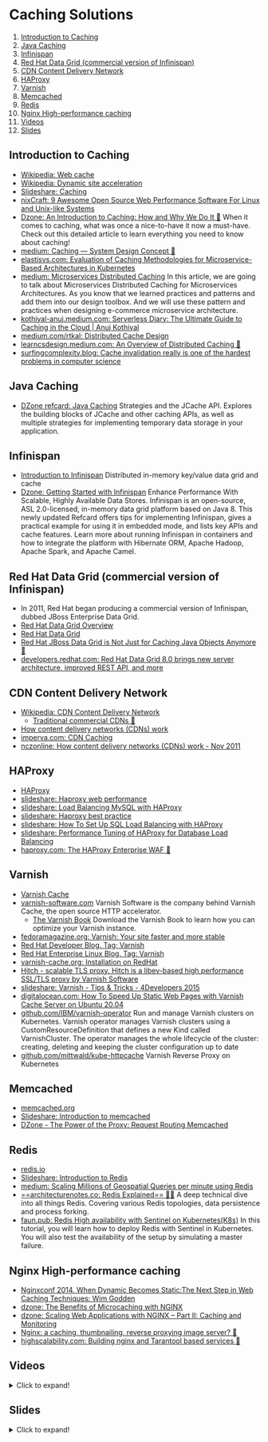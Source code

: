 # Caching Solutions

1. [Introduction to Caching](#introduction-to-caching)
2. [Java Caching](#java-caching)
3. [Infinispan](#infinispan)
4. [Red Hat Data Grid (commercial version of Infinispan)](#red-hat-data-grid-commercial-version-of-infinispan)
5. [CDN Content Delivery Network](#cdn-content-delivery-network)
6. [HAProxy](#haproxy)
7. [Varnish](#varnish)
8. [Memcached](#memcached)
9. [Redis](#redis)
10. [Nginx High-performance caching](#nginx-high-performance-caching)
11. [Videos](#videos)
12. [Slides](#slides)

## Introduction to Caching

- [Wikipedia: Web cache](https://en.wikipedia.org/wiki/Web_cache)
- [Wikipedia: Dynamic site acceleration](https://en.wikipedia.org/wiki/Dynamic_site_acceleration)
- [Slideshare: Caching](http://www.slideshare.net/NasceniaIT/brown-bag-caching-rafi-faisal-48694442)
- [nixCraft: 9 Awesome Open Source Web Performance Software For Linux and Unix-like Systems](https://www.cyberciti.biz/open-source/http-web-performance-proxy-load-balancer-accelerator-software/)
- [Dzone: An Introduction to Caching: How and Why We Do It 🌟](https://dzone.com/articles/introducing-amp-assimilating-caching-quick-read-fo) When it comes to caching, what was once a nice-to-have it now a must-have. Check out this detailed article to learn everything you need to know about caching!
- [medium: Caching — System Design Concept 🌟](https://medium.com/enjoy-algorithm/caching-system-design-concept-500134cff300)
- [elastisys.com: Evaluation of Caching Methodologies for Microservice-Based Architectures in Kubernetes](https://elastisys.com/evaluation-of-caching-methodologies/)
- [medium: Microservices Distributed Caching](https://medium.com/design-microservices-architecture-with-patterns/microservices-distributed-caching-76828817e41b) In this article, we are going to talk about Microservices Distributed Caching for Microservices Architectures. As you know that we learned practices and patterns and add them into our design toolbox. And we will use these pattern and practices when designing e-commerce microservice architecture.
- [kothiyal-anuj.medium.com: Serverless Diary: The Ultimate Guide to Caching in the Cloud | Anuj Kothiyal](https://kothiyal-anuj.medium.com/serverless-diary-the-ultimate-guide-to-caching-in-the-cloud-249f6a06915f)
- [medium.com/rtkal: Distributed Cache Design](https://medium.com/rtkal/distributed-cache-design-348cbe334df1)
- [learncsdesign.medium.com: An Overview of Distributed Caching 🌟](https://learncsdesign.medium.com/an-overview-of-distributed-caching-e426781d1ff0)
- [surfingcomplexity.blog: Cache invalidation really is one of the hardest problems in computer science](https://surfingcomplexity.blog/2022/11/25/cache-invalidation-really-is-one-of-the-hardest-things-in-computer-science/)

## Java Caching

- [DZone refcard: Java Caching](https://dzone.com/refcardz/java-caching) Strategies and the JCache API. Explores the building blocks of JCache and other caching APIs, as well as multiple strategies for implementing temporary data storage in your application.

## Infinispan

- [Introduction to Infinispan](https://infinispan.org/about/) Distributed in-memory key/value data grid and cache
- [Dzone: Getting Started with Infinispan](https://dzone.com/refcardz/getting-started-infinispan) Enhance Performance With Scalable, Highly Available Data Stores. Infinispan is an open-source, ASL 2.0-licensed, in-memory data grid platform based on Java 8. This newly updated Refcard offers tips for implementing Infinispan, gives a practical example for using it in embedded mode, and lists key APIs and cache features. Learn more about running Infinispan in containers and how to integrate the platform with Hibernate ORM, Apache Hadoop, Apache Spark, and Apache Camel.

## Red Hat Data Grid (commercial version of Infinispan)

- In 2011, Red Hat began producing a commercial version of Infinispan, dubbed JBoss Enterprise Data Grid. 
- [Red Hat Data Grid Overview](https://developers.redhat.com/products/datagrid/overview)
- [Red Hat Data Grid](https://www.redhat.com/en/technologies/jboss-middleware/data-grid)
- [Red Hat JBoss Data Grid is Not Just for Caching Java Objects Anymore 🌟](https://thenewstack.io/red-hat-jboss-data-grid-not-just-storing-java-objects-anymore/)
- [developers.redhat.com: Red Hat Data Grid 8.0 brings new server architecture, improved REST API, and more](https://developers.redhat.com/blog/2020/04/13/red-hat-data-grid-8-0-brings-new-server-architecture-improved-rest-api-and-more/)

## CDN Content Delivery Network

- [Wikipedia: CDN Content Delivery Network](https://en.wikipedia.org/wiki/Content_delivery_network)
    - [Traditional commercial CDNs 🌟](https://en.wikipedia.org/wiki/Content_delivery_network#Traditional_commercial_CDNs)
- [How content delivery networks (CDNs) work](https://humanwhocodes.com/blog/2011/11/29/how-content-delivery-networks-cdns-work/)
- [imperva.com: CDN Caching](https://www.imperva.com/learn/performance/cdn-caching/)
- [nczonline: How content delivery networks (CDNs) work - Nov 2011](https://www.nczonline.net/blog/2011/11/29/how-content-delivery-networks-cdns-work/)

## HAProxy

- [HAProxy](http://www.haproxy.org)
- [slideshare: Haproxy web performance](http://www.slideshare.net/haproxytech/haproxy-web-performance-55536394)
- [slideshare: Load Balancing MySQL with HAProxy](http://www.slideshare.net/Severalnines/load-balancing-mysql-with-haproxy-webinar-replay-english-44071270)
- [slideshare: Haproxy best practice](http://www.slideshare.net/haproxytech/haproxy-best-practice)
- [slideshare: How To Set Up SQL Load Balancing with HAProxy](http://www.slideshare.net/Severalnines/severalnines-ha-proxyjul20143)
- [slideshare: Performance Tuning of HAProxy for Database Load Balancing](http://www.slideshare.net/Severalnines/haproxy-mysql-slides)
- [haproxy.com: The HAProxy Enterprise WAF 🌟](https://www.haproxy.com/blog/the-haproxy-enterprise-waf/)

## Varnish

- [Varnish Cache](https://www.varnish-cache.org/)
- [varnish-software.com](https://www.varnish-software.com) Varnish Software is the company behind Varnish Cache, the open source HTTP accelerator.
    - [The Varnish Book](http://info.varnish-software.com/the-varnish-book) Download the Varnish Book to learn how you can optimize your Varnish instance.
- [fedoramagazine.org: Varnish: Your site faster and more stable](https://fedoramagazine.org/varnish-site-faster-stable/)
- [Red Hat Developer Blog. Tag: Varnish](https://developerblog.redhat.com/tag/varnish/)
- [Red Hat Enterprise Linux Blog. Tag: Varnish](http://rhelblog.redhat.com/tag/varnish/)
- [varnish-cache.org: Installation on RedHat](https://www.varnish-cache.org/installation/redhat)
- [Hitch - scalable TLS proxy. Hitch is a libev-based high performance SSL/TLS proxy by Varnish Software](https://hitch-tls.org/)
- [slideshare: Varnish - Tips & Tricks - 4Developers 2015](http://www.slideshare.net/piotrpasich/varnish-47199139)
- [digitalocean.com: How To Speed Up Static Web Pages with Varnish Cache Server on Ubuntu 20.04](https://www.digitalocean.com/community/tutorials/how-to-speed-up-static-web-pages-with-varnish-cache-server-on-ubuntu-20-04)
- [github.com/IBM/varnish-operator](https://github.com/IBM/varnish-operator) Run and manage Varnish clusters on Kubernetes. Varnish operator manages Varnish clusters using a CustomResourceDefinition that defines a new Kind called VarnishCluster. The operator manages the whole lifecycle of the cluster: creating, deleting and keeping the cluster configuration up to date
- [github.com/mittwald/kube-httpcache](https://github.com/mittwald/kube-httpcache) Varnish Reverse Proxy on Kubernetes

## Memcached

- [memcached.org](http://memcached.org)
- [Slideshare: Introduction to memcached](http://www.slideshare.net/oemebamo/introduction-to-memcached)
- [DZone - The Power of the Proxy: Request Routing Memcached](https://dzone.com/articles/the-power-of-the-proxy-request-routing-memcached)

## Redis

- [redis.io](http://redis.io)
- [Slideshare: Introduction to Redis](http://www.slideshare.net/dvirsky/introduction-to-redis)
- [medium: Scaling Millions of Geospatial Queries per minute using Redis](https://medium.com/groupon-eng/scaling-millions-of-geospatial-queries-per-minute-using-redis-7c05bcf6b4db)
- [==architecturenotes.co: Redis Explained== 🌟🌟](https://architecturenotes.co/redis/) A deep technical dive into all things Redis. Covering various Redis topologies, data persistence and process forking.
- [faun.pub: Redis High availability with Sentinel on Kubernetes(K8s)](https://faun.pub/redis-high-availability-with-sentinel-on-kubernetes-k8s-a1d67842e0ce) In this tutorial, you will learn how to deploy Redis with Sentinel in Kubernetes. You will also test the availability of the setup by simulating a master failure.

## Nginx High-performance caching

- [Nginxconf 2014. When Dynamic Becomes Static:The Next Step in Web Caching Techniques: Wim Godden](https://www.youtube.com/watch?v=OssIuHbgzJY)
- [dzone: The Benefits of Microcaching with NGINX](https://dzone.com/articles/the-benefits-of-microcaching-with-nginx)
- [dzone: Scaling Web Applications with NGINX – Part II: Caching and Monitoring](https://dzone.com/articles/scaling-web-applications-with-nginx-part-ii-cachin)
- [Nginx: a caching, thumbnailing, reverse proxying image server? 🌟](http://charlesleifer.com/blog/nginx-a-caching-thumbnailing-reverse-proxying-image-server-/)
- [highscalability.com: Building nginx and Tarantool based services 🌟](http://highscalability.com/blog/2016/2/17/building-nginx-and-tarantool-based-services.html)

## Videos

<details>
  <summary>Click to expand!</summary>

<center>
<iframe width="560" height="315" src="https://www.youtube.com/embed/OssIuHbgzJY?rel=0" frameborder="0" allowfullscreen class="video"></iframe>
<iframe width="560" height="315" src="https://www.youtube.com/embed/bjXNWBaIWjM?rel=0" frameborder="0" allowfullscreen class="video"></iframe>
</center>
</details>

## Slides

<details>
  <summary>Click to expand!</summary>

<center>
<iframe src="//www.slideshare.net/slideshow/embed_code/key/wC5wngKnh2iydS" width="595" height="485" frameborder="0" marginwidth="0" marginheight="0" scrolling="no" style="border:1px solid #CCC; border-width:1px; margin-bottom:5px; max-width: 100%;" allowfullscreen class="video"> </iframe> <div style="margin-bottom:5px"> <strong> <a href="//www.slideshare.net/Nginx/nginx-highperformance-caching" title="NGINX High-performance Caching" target="_blank">NGINX High-performance Caching</a> </strong> from <strong><a href="//www.slideshare.net/Nginx" target="_blank">NGINX, Inc.</a></strong> </div>

<iframe src="//www.slideshare.net/slideshow/embed_code/key/3nvYR34GEVLEei" width="595" height="485" frameborder="0" marginwidth="0" marginheight="0" scrolling="no" style="border:1px solid #CCC; border-width:1px; margin-bottom:5px; max-width: 100%;" allowfullscreen class="video"> </iframe> <div style="margin-bottom:5px"> <strong> <a href="//www.slideshare.net/dvirsky/introduction-to-redis" title="Introduction to Redis" target="_blank">Introduction to Redis</a> </strong> from <strong><a target="_blank" href="//www.slideshare.net/dvirsky">Dvir Volk</a></strong> </div>

<iframe src="//www.slideshare.net/slideshow/embed_code/key/42WDX39CPeO9e6" width="595" height="485" frameborder="0" marginwidth="0" marginheight="0" scrolling="no" style="border:1px solid #CCC; border-width:1px; margin-bottom:5px; max-width: 100%;" allowfullscreen class="video"> </iframe> <div style="margin-bottom:5px"> <strong> <a href="//www.slideshare.net/NasceniaIT/brown-bag-caching-rafi-faisal-48694442" title="Caching" target="_blank">Caching</a> </strong> from <strong><a target="_blank" href="//www.slideshare.net/NasceniaIT">Nascenia IT</a></strong> </div>

<iframe src="//www.slideshare.net/slideshow/embed_code/key/rqpOlUNkU6NOvo" width="595" height="485" frameborder="0" marginwidth="0" marginheight="0" scrolling="no" style="border:1px solid #CCC; border-width:1px; margin-bottom:5px; max-width: 100%;" allowfullscreen class="video"> </iframe> <div style="margin-bottom:5px"> <strong> <a href="//www.slideshare.net/oemebamo/introduction-to-memcached" title="Introduction to memcached" target="_blank">Introduction to memcached</a> </strong> from <strong><a target="_blank" href="//www.slideshare.net/oemebamo">Jurriaan Persyn</a></strong> </div>

<iframe src="//www.slideshare.net/slideshow/embed_code/key/fQrbxcE741QjvX" width="595" height="485" frameborder="0" marginwidth="0" marginheight="0" scrolling="no" style="border:1px solid #CCC; border-width:1px; margin-bottom:5px; max-width: 100%;" allowfullscreen class="video"> </iframe> <div style="margin-bottom:5px"> <strong> <a href="//www.slideshare.net/kimlindholm/varnish-configuration-step-by-step" title="Varnish Configuration Step by Step" target="_blank">Varnish Configuration Step by Step</a> </strong> from <strong><a target="_blank" href="//www.slideshare.net/kimlindholm">Kim Stefan Lindholm</a></strong> </div>

<iframe src="//www.slideshare.net/slideshow/embed_code/key/JlHlus2tBHDZVi" width="595" height="485" frameborder="0" marginwidth="0" marginheight="0" scrolling="no" style="border:1px solid #CCC; border-width:1px; margin-bottom:5px; max-width: 100%;" allowfullscreen class="video"> </iframe> <div style="margin-bottom:5px"> <strong> <a href="//www.slideshare.net/ivanchepurnyi/advanced-varnishusage" title="Varnish Cache and its usage in the real world!" target="_blank">Varnish Cache and its usage in the real world!</a> </strong> from <strong><a target="_blank" href="//www.slideshare.net/ivanchepurnyi">Ivan Chepurnyi</a></strong> </div>

<iframe src="//www.slideshare.net/slideshow/embed_code/key/crhLrhAgnlZmLv" width="595" height="485" frameborder="0" marginwidth="0" marginheight="0" scrolling="no" style="border:1px solid #CCC; border-width:1px; margin-bottom:5px; max-width: 100%;" allowfullscreen class="video"> </iframe> <div style="margin-bottom:5px"> <strong> <a href="//www.slideshare.net/samanthaquinonestembies/superchargin-varnish" title="Supercharging Content Delivery with Varnish" target="_blank">Supercharging Content Delivery with Varnish</a> </strong> from <strong><a target="_blank" href="//www.slideshare.net/samanthaquinonestembies">Samantha Quiñones</a></strong> </div>

<iframe src="//www.slideshare.net/slideshow/embed_code/key/hkcICcrntApXsr" width="595" height="485" frameborder="0" marginwidth="0" marginheight="0" scrolling="no" style="border:1px solid #CCC; border-width:1px; margin-bottom:5px; max-width: 100%;" allowfullscreen class="video"> </iframe> <div style="margin-bottom:5px"> <strong> <a href="//www.slideshare.net/haproxytech/haproxy-best-practice" title="Haproxy best practice" target="_blank">Haproxy best practice</a> </strong> from <strong><a target="_blank" href="//www.slideshare.net/haproxytech">haproxytech</a></strong> </div>
</center>
</details>
